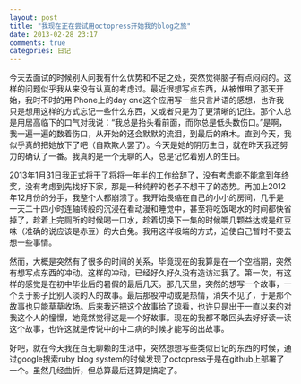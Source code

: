 ```yaml
---
layout: post
title: "我现在正在尝试用octopress开始我的blog之旅"
date: 2013-02-28 23:17
comments: true
categories: 日记
---
```


<div class='begin-indent2em'></div>
今天去面试的时候别人问我有什么优势和不足之处，突然觉得脑子有点闷闷的。这样的问题似乎我从来没有认真的考虑过。最近很想写点东西，从被惟甩了那天开始，我时不时的用iPhone上的day one这个应用写一些只言片语的感想，也许我只是想用这样的方式忘记一些什么东西，又或者只是为了更清晰的记住。那个人总是用居高临下的口气对我说：“我总是抬头看前面，而你总是低头数伤口。”是啊，我一遍一遍的数着伤口，从开始的还会默默的流泪，到最后的麻木。直到今天，我似乎真的把她放下了吧（自欺欺人罢了）。今天是她的阴历生日，就在昨天我还努力的确认了一番。我真的是一个无聊的人，总是记忆着别人的生日。

<!-- more --><!-- <div class='read-more-mark'></div> -->

2013年1月31日我正式将干了将将一年半的工作给辞了，没有考虑能不能拿到年终奖，没有考虑到先找好下家，那是一种纯粹的老子不想干了的态势。再加上2012年12月份的分手，我整个人都崩溃了。我开始畏缩在自己的小小的房间，几乎是一天二十四小时连轴转般的沉浸在看动漫和睡觉中，甚至将吃饭喝水的时间都快省掉了，趁着上完厕所的时候喝一口水，趁着切换下一集的时候嚼几颗益达或是红豆味（准确的说应该是赤豆）的大白兔。我用这样极端的方式，迫使自己暂时不要去想一些事情。

然而，大概是突然有了很多的时间的关系，毕竟现在的我算是在一个空档期，突然有想写点东西的冲动。这样的冲动，已经好久好久没有造访过我了。第一次，有这样的感觉是在初中毕业后的暑假的最后几天。那几天里，突然的想写一个故事，一个关于影子比别人淡的人的故事。最后那股冲动或是热情，消失不见了，于是那个故事也只能草草收场。后来我还把这个故事给了琼看，也许只是出于一直以来的对我这个人的憧憬，她竟然觉得这是一个好故事。现在的我都不敢回头去好好读一读这个故事，也许这就是传说中的中二病的时候才能写的出故事。

好吧，就在今天我在百无聊赖的生活中，突然想想写些类似日记的东西的时候，通过google搜索ruby blog system的时候发现了octopress于是在github上部署了一个。虽然几经曲折，但总算最后还算是搞定了。

